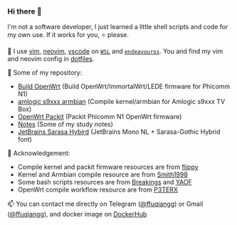 ### Hi there 👋

I'm not a software developer, I just learned a little shell scripts and code for my own use. If it works for you, ⭐ please.

🔧 I use [vim](https://www.vim.org/), [neovim](https://neovim.io/), [vscode](https://code.visualstudio.com/) on [`WSL`](https://learn.microsoft.com/en-us/windows/wsl/install) and [`endeavouros`](https://endeavouros.com/). You and find my vim and neovim config in [dotfiles](https://github.com/ffuqiangg/dotfiles).

🔭 Some of my repository:
- [Build OpenWrt](https://github.com/ffuqiangg/build_openwrt) (Build OpenWrt/ImmortalWrt/LEDE firmware for Phicomm N1)
- [amlogic s9xxx armbian](https://github.com/ffuqiangg/amlogic-s9xxx-armbian) (Compile kernel/armbian for Amlogic s9xxx TV Box)
- [OpenWrt Packit](https://github.com/ffuqiangg/openwrt_packit) (Packit Phicomm N1 OpenWrt firmware)
- [Notes](https://github.com/ffuqiangg/notes) (Some of my study notes)
- [JetBrains Sarasa Hybird](https://github.com/ffuqiangg/JetBrains-Sarasa-Hybrid) (JetBrains Mono NL + Sarasa-Gothic Hybrid font)

🍺 Acknowledgement:
- Compile kernel and packit firmware resources are from [flippy](https://github.com/unifreq)
- Kernel and Armbian compile resource are from [Smith1998](https://github.com/ophub)
- Some bash scripts resources are from [Breakings](https://github.com/breakings) and [YAOF](https://github.com/QiuSimons/YAOF)
- OpenWrt compile workflow resource are from [P3TERX](https://github.com/P3TERX)

📫 You can contact me directly on Telegram ([@ffuqiangg](https://t.me/ffuqiangg)) or Gmail ([@ffuqiangg](mailto:ffuiangg@gmail.com)), and docker image on [DockerHub](https://hub.docker.com/u/ffuqiangg)
